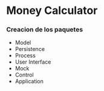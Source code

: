 Money Calculator
===============
<h3> Creacion de los paquetes </h3>
<ul>
   <li> Model</li>
   <li> Persistence</li>
   <li> Process</li>
   <li> User Interface</li>
   <li> Mock</li>
   <li> Control</li>
   <li> Application</li>
</ul>
